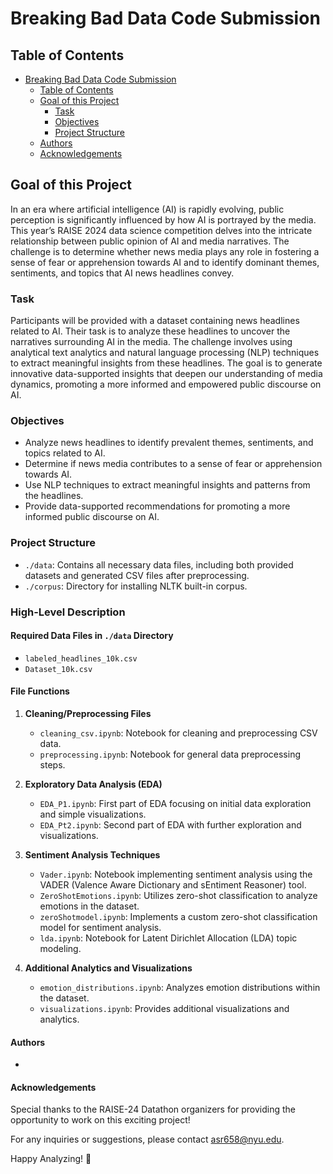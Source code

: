 # Breaking Bad Data Code Submission

## Table of Contents

- [Breaking Bad Data Code Submission](#breaking-bad-data-code-submission)
  - [Table of Contents](#table-of-contents)
  - [Goal of this Project](#goal-of-this-project)
    - [Task](#task)
    - [Objectives](#objectives)
    - [Project Structure](#project-structure)
  - [Authors](#authors)
  - [Acknowledgements](#acknowledgements)
      

## Goal of this Project

In an era where artificial intelligence (AI) is rapidly evolving, public perception is significantly influenced by how AI is portrayed by the media. This year’s RAISE 2024 data science competition delves into the intricate relationship between public opinion of AI and media narratives. The challenge is to determine whether news media plays any role in fostering a sense of fear or apprehension towards AI and to identify dominant themes, sentiments, and topics that AI news headlines convey. 

### Task
Participants will be provided with a dataset containing news headlines related to AI. Their task is to analyze these headlines to uncover the narratives surrounding AI in the media. The challenge involves using analytical text analytics and natural language processing (NLP) techniques to extract meaningful insights from these headlines. The goal is to generate innovative data-supported insights that deepen our understanding of media dynamics, promoting a more informed and empowered public discourse on AI.

### Objectives
- Analyze news headlines to identify prevalent themes, sentiments, and topics related to AI.
- Determine if news media contributes to a sense of fear or apprehension towards AI.
- Use NLP techniques to extract meaningful insights and patterns from the headlines.
- Provide data-supported recommendations for promoting a more informed public discourse on AI.

### Project Structure

- `./data`: Contains all necessary data files, including both provided datasets and generated CSV files after preprocessing.
- `./corpus`: Directory for installing NLTK built-in corpus.

### High-Level Description

#### Required Data Files in `./data` Directory
- `labeled_headlines_10k.csv`
- `Dataset_10k.csv`

#### File Functions

1. **Cleaning/Preprocessing Files**
    - `cleaning_csv.ipynb`: Notebook for cleaning and preprocessing CSV data.
    - `preprocessing.ipynb`: Notebook for general data preprocessing steps.

2. **Exploratory Data Analysis (EDA)**
    - `EDA_P1.ipynb`: First part of EDA focusing on initial data exploration and simple visualizations.
    - `EDA_Pt2.ipynb`: Second part of EDA with further exploration and visualizations.

3. **Sentiment Analysis Techniques**
    - `Vader.ipynb`: Notebook implementing sentiment analysis using the VADER (Valence Aware Dictionary and sEntiment Reasoner) tool.
    - `ZeroShotEmotions.ipynb`: Utilizes zero-shot classification to analyze emotions in the dataset.
    - `zeroShotmodel.ipynb`: Implements a custom zero-shot classification model for sentiment analysis.
    - `lda.ipynb`: Notebook for Latent Dirichlet Allocation (LDA) topic modeling.

4. **Additional Analytics and Visualizations**
    - `emotion_distributions.ipynb`: Analyzes emotion distributions within the dataset.
    - `visualizations.ipynb`: Provides additional visualizations and analytics.

#### Authors
- 

#### Acknowledgements
Special thanks to the RAISE-24 Datathon organizers for providing the opportunity to work on this exciting project!

For any inquiries or suggestions, please contact asr658@nyu.edu.

Happy Analyzing! 🚀
